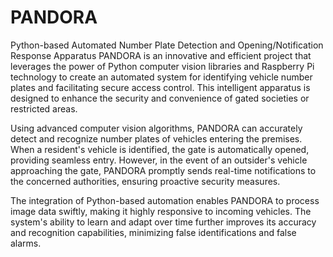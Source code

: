 # PANDORA
Python-based Automated Number Plate Detection and Opening/Notification Response Apparatus
PANDORA is an innovative and efficient project that leverages the power of Python computer vision libraries and Raspberry Pi technology to create an automated system for identifying vehicle number plates and facilitating secure access control. This intelligent apparatus is designed to enhance the security and convenience of gated societies or restricted areas.

Using advanced computer vision algorithms, PANDORA can accurately detect and recognize number plates of vehicles entering the premises. When a resident's vehicle is identified, the gate is automatically opened, providing seamless entry. However, in the event of an outsider's vehicle approaching the gate, PANDORA promptly sends real-time notifications to the concerned authorities, ensuring proactive security measures.

The integration of Python-based automation enables PANDORA to process image data swiftly, making it highly responsive to incoming vehicles. The system's ability to learn and adapt over time further improves its accuracy and recognition capabilities, minimizing false identifications and false alarms.
